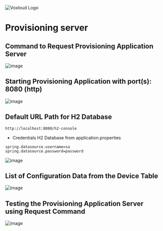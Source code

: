 ![Voxloud Logo](https://www.voxloud.com/wp-content/uploads/2020/07/voxloud_logo_@1x.png)

# Provisioning server #

## Command to Request Provisioning Application Server ##

![image](https://github.com/user-attachments/assets/c77c1686-0932-4ad2-b3ea-737947edaa93)

## Starting Provisioning Application with port(s): 8080 (http) ##

![image](https://github.com/user-attachments/assets/27942642-df13-4709-9878-3d8c613a041c)

## Default URL Path for H2 Database ##

```
http://localhost:8080/h2-console
```

- Credentials H2 Database from application.properties

```
spring.datasource.username=sa
spring.datasource.password=password
```

![image](https://github.com/user-attachments/assets/48fb532d-7497-43ab-bd2f-ec72ece5345b)

## List of Configuration Data from the Device Table ##

![image](https://github.com/user-attachments/assets/0ff0e055-269b-48b7-9817-862aebed0789)

## Testing the Provisioning Application Server using Request Command ##

![image](https://github.com/user-attachments/assets/2f1cc2ad-86a8-4e1b-ab0c-38e36787ec31)
